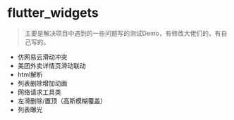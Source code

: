 # flutter_widgets
> 主要是解决项目中遇到的一些问题写的测试Demo，有修改大佬们的，有自己写的。

- 仿网易云滑动冲突
- 美团外卖详情页滑动联动
- html解析
- 列表删除增加动画
- 网络请求工具类
- 左滑删除/置顶（高斯模糊覆盖）
- 列表曝光
